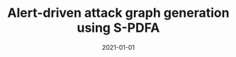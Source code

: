 ---
layout: post
title: Alert-driven attack graph generation using S-PDFA
venue: Cyber Security Seminar, TU Delft
date: 2021-01-01
---